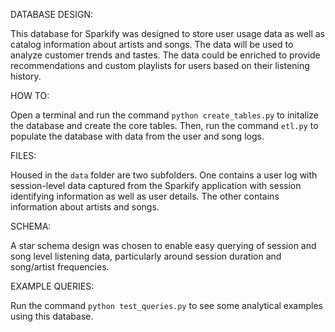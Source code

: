 DATABASE DESIGN:

This database for Sparkify was designed to store user usage data as well as catalog information about artists and songs. The data will be used to analyze customer trends and tastes. The data could be enriched to provide recommendations and custom playlists for users based on their listening history. 

HOW TO:

Open a terminal and run the command `python create_tables.py` to initalize the database and create the core tables. Then, run the command `etl.py` to populate the database with data from the user and song logs. 

FILES:

Housed in the `data` folder are two subfolders. One contains a user log with session-level data captured from the Sparkify application with session identifying information as well as user details. The other contains information about artists and songs. 


SCHEMA:

A star schema design was chosen to enable easy querying of session and song level listening data, particularly around session duration and song/artist frequencies. 

EXAMPLE QUERIES:

Run the command `python test_queries.py` to see some analytical examples using this database. 
